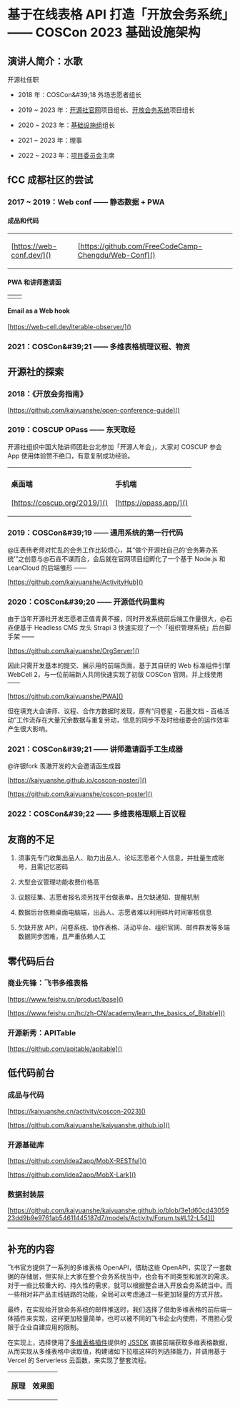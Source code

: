 # 基于在线表格 API 打造「开放会务系统」—— COSCon 2023 基础设施架构

## 演讲人简介：水歌

开源社任职

- 2018 年：COSCon\&\#39;18 外场志愿者组长

- 2019 \~ 2023 年：[开源社官网](https://kaiyuanshe.feishu.cn/wiki/wikcn6FQGVV8q9FZk9F3rTPKaFe)项目组长、[开放会务系统](https://kaiyuanshe.feishu.cn/wiki/wikcnuUsRHqJF0qhShySwECmWlx)项目组长

- 2020 \~ 2023 年：[基础设施组](https://kaiyuanshe.feishu.cn/wiki/wikcnGc0voivl8ZREUy7Yrhdcif)组长

- 2021 \~ 2023 年：理事

- 2022 \~ 2023 年：[项目委员会](https://kaiyuanshe.feishu.cn/wiki/wikcn2YXGJyIrCDtJH4weML5D2e)主席

## fCC 成都社区的尝试

### 2017 \~ 2019：Web conf —— 静态数据 \+ PWA

#### 成品和代码

<table><tbody><tr>
<td>

[https://web-conf.dev/]()

</td>
<td>

[https://github.com/FreeCodeCamp-Chengdu/Web-Conf]()

</td>
</tr></tbody></table>

#### PWA 和讲师邀请函

<table><tbody><tr>
<td>

</td>
<td>

</td>
</tr></tbody></table>

#### Email as a Web hook

[https://web-cell.dev/iterable-observer/]()

### 2021：COSCon\&\#39;21 —— 多维表格梳理议程、物资

## 开源社的探索

### 2018：《开放会务指南》

[https://github.com/kaiyuanshe/open-conference-guide]()

### 2019：COSCUP OPass —— 东天取经

开源社组织中国大陆讲师团赴台北参加「开源人年会」，大家对 COSCUP 参会 App 使用体验赞不绝口，有意复制成功经验。

<table><tbody><tr>
<td>

#### 桌面端

[https://coscup.org/2019/]()

</td>
<td>

#### 手机端

[https://opass.app/]()

</td>
</tr></tbody></table>



### 2019：COSCon\&\#39;19 —— 通用系统的第一行代码

@庄表伟老师对忙乱的会务工作比较烦心，其“做个开源社自己的‘会务筹办系统’”之创意与@石垚不谋而合，会后就在官网项目组孵化了一个基于 Node\.js 和 LeanCloud 的后端雏形 ——

[https://github.com/kaiyuanshe/ActivityHub]()

### 2020：COSCon\&\#39;20 —— 开源低代码重构

由于当年开源社开发志愿者正值青黄不接，同时开发系统前后端工作量很大，@石垚便基于 Headless CMS 龙头 Strapi 3 快速实现了一个「组织管理系统」后台脚手架 ——

[https://github.com/kaiyuanshe/OrgServer]()

因此只需开发基本的提交、展示用的前端页面，基于其自研的 Web 标准组件引擎 WebCell 2，与一位前端新人共同快速实现了初版 COSCon 官网，并上线使用 ——

[https://github.com/kaiyuanshe/PWA]()

但在填充大会讲师、议程、合作方数据时发现，原有“问卷星 \- 石墨文档 \- 百格活动”工作流存在大量冗余数据与重复劳动，信息的同步不及时给组委会的运作效率产生很大影响。

### 2021：COSCon\&\#39;21 —— 讲师邀请函手工生成器

@许银fork 羡澈开发的大会邀请函生成器

[https://kaiyuanshe.github.io/coscon-poster/]()

[https://github.com/kaiyuanshe/coscon-poster]()

### 2022：COSCon\&\#39;22 —— 多维表格理顺上百议程

## 友商的不足

1. 须事先专门收集出品人、助力出品人、论坛志愿者个人信息，并批量生成账号，且需记忆密码

2. 大型会议管理功能收费价格高

3. 议题征集、志愿者报名须另找平台做表单，且欠缺通知、提醒机制

4. 数据后台依赖桌面电脑端，出品人、志愿者难以利用碎片时间审核信息

5. 欠缺开放 API，问卷系统、协作表格、活动平台、组织官网、邮件群发等多端数据同步困难，且严重依赖人工

## 零代码后台

### 商业先锋：飞书多维表格

[https://www.feishu.cn/product/base]()

[https://www.feishu.cn/hc/zh-CN/academy/learn_the_basics_of_Bitable]()

### 开源新秀：APITable

[https://github.com/apitable/apitable]()

## 低代码前台

### 成品与代码

[https://kaiyuanshe.cn/activity/coscon-2023]()

[https://github.com/kaiyuanshe/kaiyuanshe.github.io]()

### 开源基础库

[https://github.com/idea2app/MobX-RESTful]()

[https://github.com/idea2app/MobX-Lark]()

### 数据封装层

[https://github.com/kaiyuanshe/kaiyuanshe.github.io/blob/3e1d60cd4305923dd9b9e9761ab54611445187d7/models/Activity/Forum.ts#L12-L54]()

---

## 补充的内容

飞书官方提供了一系列的多维表格 OpenAPI，借助这些 OpenAPI，实现了一套数据的存储层，但实际上大家在整个会务系统当中，也会有不同类型和层次的需求。对于一些比较重大的、持久性的需求，就可以根据整合进入开放会务系统当中。而一些相对非产品主线链路的功能，全局可以考虑通过一些更加轻量的方式开放。

最终，在实现给开放会务系统的邮件推送时，我们选择了借助多维表格的前后端一体插件来实现，这样更加轻量简单，也可以被不同的飞书企业内使用，不用担心受限于企业自建应用的限制。

在实现上，选择使用了[多维表格插件](https://bytedance.feishu.cn/docx/HazFdSHH9ofRGKx8424cwzLlnZc)提供的 [JSSDK](https://lark-base-team.github.io/js-sdk-docs/zh/start/core) 直接前端获取多维表格数据，从而实现从多维表格中读取值，构建诸如下拉框这样的列选择能力，并调用基于 Vercel 的 Serverless 云函数，来实现了整套流程。

<table><tbody><tr>
<td>

**原理**



</td>
<td>

**效果图**

</td>
</tr></tbody></table>





